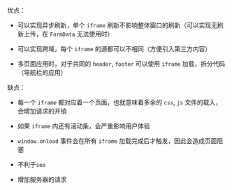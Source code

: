 优点：

* 可以实现异步刷新，单个 `iframe` 刷新不影响整体窗口的刷新（可以实现无刷新上传，在 `FormData` 无法使用时）

* 可以实现跨域，每个 `iframe` 的源都可以不相同（方便引入第三方内容）

* 多页面应用时，对于共同的 `header`, `footer` 可以使用 `iframe` 加载，拆分代码（导航栏的应用）

缺点：

* 每一个 `iframe` 都对应着一个页面，也就意味着多余的 `css`, `js` 文件的载入，会增加请求的开销

* 如果 `iframe` 内还有滚动条，会严重影响用户体验

* `window.onload` 事件会在所有 `iframe` 加载完成后才触发，因此会造成页面阻塞

* 不利于`seo`

* 增加服务器的请求